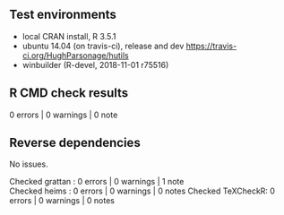 ## Test environments
* local CRAN install, R 3.5.1
* ubuntu 14.04 (on travis-ci), release and dev <https://travis-ci.org/HughParsonage/hutils>
* winbuilder (R-devel, 2018-11-01 r75516)

## R CMD check results
0 errors | 0 warnings | 0 note

## Reverse dependencies
No issues.

Checked grattan  : 0 errors | 0 warnings | 1 note  
Checked heims    : 0 errors | 0 warnings | 0 notes
Checked TeXCheckR: 0 errors | 0 warnings | 0 notes



